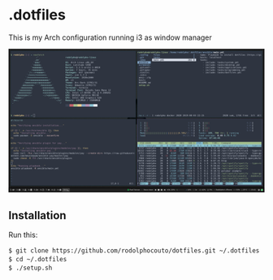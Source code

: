 # .dotfiles

This is my Arch configuration running i3 as window manager

![Desktop](screenshots/desktop.png)

## Installation

Run this:

```sh
$ git clone https://github.com/rodolphocouto/dotfiles.git ~/.dotfiles
$ cd ~/.dotfiles
$ ./setup.sh
```
